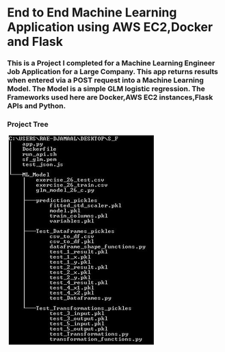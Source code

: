 # End to End Machine Learning Application using AWS EC2,Docker and Flask

### This is a Project I completed for a Machine Learning Engineer Job Application for a Large Company. This app returns results when entered via a POST request into a Machine Learning Model. The Model is a simple GLM logistic regression. The Frameworks used here are Docker,AWS EC2 instances,Flask APIs and Python.


### Project Tree
![Project Tree](https://github.com/raedjamw/AWS-Docker-Flask-Machine-Learning-App/blob/master/Project_Tree.JPG)


